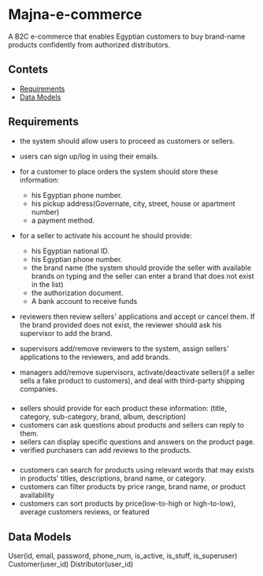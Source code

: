 # Majna-e-commerce
A B2C e-commerce that enables Egyptian customers to buy brand-name products confidently from authorized distributors.

## Contets
- [Requirements](#requirements)
- [Data Models](#data-models)
## Requirements
- the system should allow users to proceed as customers or sellers.
- users can sign up/log in using their emails.
- for a customer to place orders the system should store these information:
    - his Egyptian phone number.
    - his pickup address(Governate, city, street, house or apartment number)
    - a payment method.

- for a seller to activate his account he should provide:
    - his Egyptian national ID.
    - his Egyptian phone number.
    - the brand name (the system should provide the seller with available brands on typing and the seller can enter a brand that does not exist in the list)
    - the authorization document.
    - A bank account to receive funds

- reviewers then review sellers' applications and accept or cancel them. If the brand provided does not exist, the reviewer should ask his supervisor to add the brand.
- supervisors add/remove reviewers to the system, assign sellers' applications to the reviewers, and add brands.
- managers add/remove supervisors, activate/deactivate sellers(if a seller sells a fake product to customers), and deal with third-party shipping companies.

###

- sellers should provide for each product these information: (title, category, sub-category, brand, album, description)
- customers can ask questions about products and sellers can reply to them.
- sellers can display specific questions and answers on the product page.
- verified purchasers can add reviews to the products.

### 

- customers can search for products using relevant words that may exists in products' titles, descriptions, brand name, or category.
- customers can filter products by price range,  brand name, or product availability
- customers can sort products by price(low-to-high or high-to-low), average customers reviews, or featured

## Data Models 

User(id, email, password, phone_num, is_active, is_stuff, is_superuser)
Customer(user_id)
Distributor(user_id)

  


